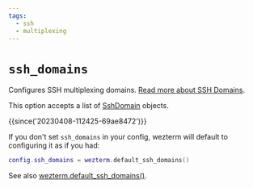 ```yaml
---
tags:
  - ssh
  - multiplexing
---
```

# `ssh_domains`

Configures SSH multiplexing domains.  [Read more about SSH Domains](
../../../multiplexing.md#ssh-domains).

This option accepts a list of [SshDomain](../SshDomain.md) objects.

{{since('20230408-112425-69ae8472')}}

If you don't set `ssh_domains` in your config, wezterm will default
to configuring it as if you had:

```lua
config.ssh_domains = wezterm.default_ssh_domains()
```

See also [wezterm.default_ssh_domains()](../wezterm/default_ssh_domains.md).

